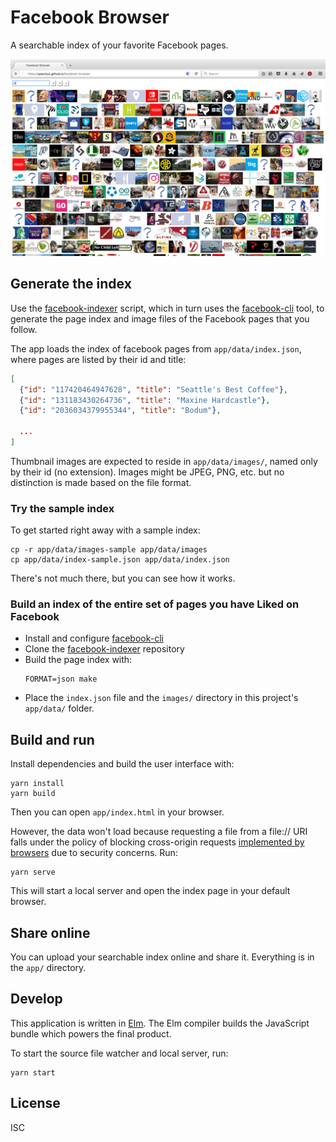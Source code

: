 # Facebook Browser

A searchable index of your favorite Facebook pages.

![Screenshot](screenshot.png)

## Generate the index

Use the [facebook-indexer](https://github.com/specious/facebook-indexer) script, which in turn uses the [facebook-cli](https://github.com/specious/facebook-cli) tool, to generate the page index and image files of the Facebook pages that you follow.

The app loads the index of facebook pages from `app/data/index.json`, where pages are listed by their id and title:

```json
[
  {"id": "117420464947628", "title": "Seattle's Best Coffee"},
  {"id": "131183430264736", "title": "Maxine Hardcastle"},
  {"id": "2036034379955344", "title": "Bodum"},

  ...
]
```

Thumbnail images are expected to reside in `app/data/images/`, named only by their id (no extension). Images might be JPEG, PNG, etc. but no distinction is made based on the file format.

### Try the sample index

To get started right away with a sample index:

```
cp -r app/data/images-sample app/data/images
cp app/data/index-sample.json app/data/index.json
```

There's not much there, but you can see how it works.

### Build an index of the entire set of pages you have Liked on Facebook

- Install and configure [facebook-cli](https://github.com/specious/facebook-cli)
- Clone the [facebook-indexer](https://github.com/specious/facebook-indexer) repository
- Build the page index with:
  ```
  FORMAT=json make
  ```
- Place the `index.json` file and the `images/` directory in this project's `app/data/` folder.

## Build and run

Install dependencies and build the user interface with:

```
yarn install
yarn build
```

Then you can open `app/index.html` in your browser.

However, the data won't load because requesting a file from a file:// URI falls under the policy of blocking cross-origin requests [implemented by browsers](https://stackoverflow.com/a/23118676) due to security concerns. Run:

```
yarn serve
```

This will start a local server and open the index page in your default browser.

## Share online

You can upload your searchable index online and share it. Everything is in the `app/` directory.

## Develop

This application is written in [Elm](http://elm-lang.org). The Elm compiler builds the JavaScript bundle which powers the final product.

To start the source file watcher and local server, run:

```
yarn start
```

## License

ISC

